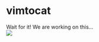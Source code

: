 # vimtocat
Wait for it! We are working on this...  
<img src="https://octodex.github.com/images/pythocat.png">
